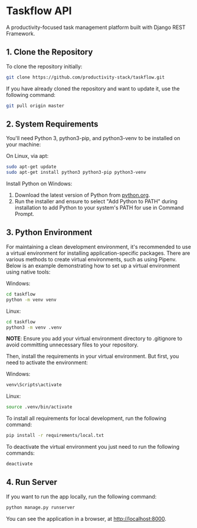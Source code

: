 # Taskflow API

A productivity-focused task management platform built with Django REST Framework.


## 1. Clone the Repository

To clone the repository initially:

```bash
git clone https://github.com/productivity-stack/taskflow.git
```

If you have already cloned the repository and want to update it, use the following command:

```bash
git pull origin master
```


## 2. System Requirements

You'll need Python 3, python3-pip, and python3-venv to be installed on your machine:

On Linux, via apt:

```bash
sudo apt-get update
sudo apt-get install python3 python3-pip python3-venv
```

Install Python on Windows:

1. Download the latest version of Python from [python.org](https://www.python.org/downloads/).
2. Run the installer and ensure to select "Add Python to PATH" during installation to add Python to your system's PATH for use in Command Prompt.


## 3. Python Environment

For maintaining a clean development environment, it's recommended to use a virtual environment for installing application-specific packages. There are various methods to create virtual environments, such as using Pipenv. Below is an example demonstrating how to set up a virtual environment using native tools:

Windows:
```bash
cd taskflow
python -m venv venv
```

Linux:
```bash
cd taskflow
python3 -m venv .venv
```

**NOTE**: Ensure you add your virtual environment directory to .gitignore to avoid committing unnecessary files to your repository.

Then, install the requirements in your virtual environment. But first, you need to activate the environment:

Windows:
```bash
venv\Scripts\activate
```

Linux:
```bash
source .venv/bin/activate
```

To install all requirements for local development, run the following command:

```bash
pip install -r requirements/local.txt
```

To deactivate the virtual environment you just need to run the following commands:

```bash
deactivate
```


## 4. Run Server

If you want to run the app locally, run the following command:

```bash
python manage.py runserver
```

You can see the application in a browser, at [http://localhost:8000](http://localhost:8000).
